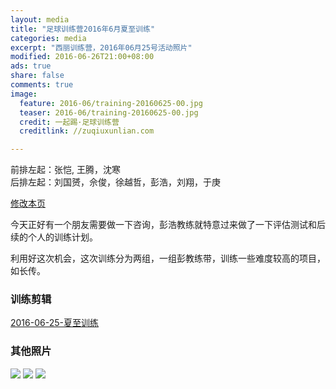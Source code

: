 ```yaml
---
layout: media
title: "足球训练营2016年6月夏至训练"
categories: media
excerpt: "西丽训练营，2016年06月25号活动照片"
modified: 2016-06-26T21:00+08:00
ads: true
share: false
comments: true
image:
  feature: 2016-06/training-20160625-00.jpg
  teaser: 2016-06/training-20160625-00.jpg
  credit: 一起踢·足球训练营
  creditlink: //zuqiuxunlian.com

---   
```

前排左起：张恺, 王腾，沈寒    
后排左起：刘国赟，佘俊，徐越哲，彭浩，刘翔，于庚

<a href="https://github.com/zuqiuxunlian/zuqiuxunlian/edit/gh-pages/_posts/media/2016-06-25-training-20160625.md" class="btn-info">修改本页</a>

今天正好有一个朋友需要做一下咨询，彭浩教练就特意过来做了一下评估测试和后续的个人的训练计划。

利用好这次机会，这次训练分为两组，一组彭教练带，训练一些难度较高的项目，如长传。

### 训练剪辑

<a class="embedly-card" href="http://v.youku.com/v_show/id_XMTYyMjAyODY2OA==.html#paction">2016-06-25-夏至训练</a>
<script async src="//cdn.embedly.com/widgets/platform.js" charset="UTF-8"></script>

### 其他照片
![](https://o8pwo778o.qnssl.com/images/2016-06/training-20160625-04.jpg)
![](https://o8pwo778o.qnssl.com/images/2016-06/training-20160625-01.jpg)
![](https://o8pwo778o.qnssl.com/images/2016-06/training-20160625-02.jpg)
